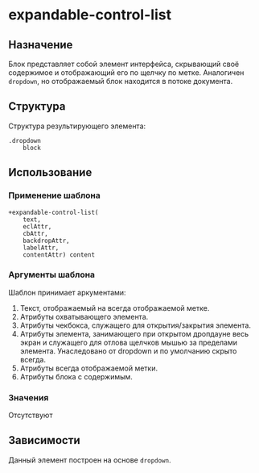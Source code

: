 # expandable-control-list

## Назначение

Блок представляет собой элемент интерфейса, скрывающий своё содержимое и отображающий его по щелчку по метке. Аналогичен `dropdown`, но отображаемый блок находится в потоке документа.

## Структура

Структура результирующего элемента:

    .dropdown
        block

## Использование

### Применение шаблона
    +expandable-control-list(
        text,
        eclAttr,
        cbAttr,
        backdropAttr,
        labelAttr,
        contentAttr) content

### Аргументы шаблона

Шаблон принимает аркументами:

1. Текст, отображаемый на всегда отображаемой метке.
2. Атрибуты охватывающего элемента.
3. Атрибуты чекбокса, служащего для открытия/закрытия элемента.
4. Атрибуты элемента, занимающего при открытом дропдауне весь экран и служащего для отлова щелчков мышью за пределами элемента. Унаследовано от dropdown и по умолчанию скрыто всегда.
5. Атрибуты всегда отображаемой метки.
6. Атрибуты блока с содержимым.

### Значения

Отсутствуют

## Зависимости

Данный элемент построен на основе `dropdown`.